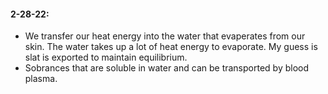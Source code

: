 #### 2-28-22:
 - We transfer our heat energy into the water that evaperates from our skin. The water takes up a lot of heat energy to evaporate. My guess is slat is exported to maintain equilibrium.
 - Sobrances that are soluble in water and can be transported by blood plasma.
<!--stackedit_data:
eyJoaXN0b3J5IjpbLTgwOTUxMTExOV19
-->